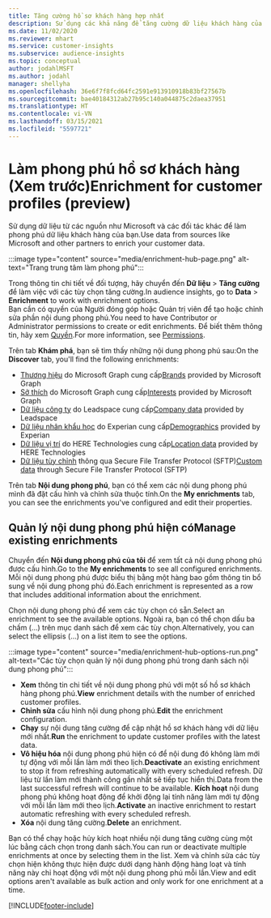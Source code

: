 ```yaml
---
title: Tăng cường hồ sơ khách hàng hợp nhất
description: Sử dụng các khả năng để tăng cường dữ liệu khách hàng của bạn.
ms.date: 11/02/2020
ms.reviewer: mhart
ms.service: customer-insights
ms.subservice: audience-insights
ms.topic: conceptual
author: jodahlMSFT
ms.author: jodahl
manager: shellyha
ms.openlocfilehash: 36e6f7f8fcd64fc2591e913910918b83bf27567b
ms.sourcegitcommit: bae40184312ab27b95c140a044875c2daea37951
ms.translationtype: HT
ms.contentlocale: vi-VN
ms.lasthandoff: 03/15/2021
ms.locfileid: "5597721"
---
```

# <a name="enrichment-for-customer-profiles-preview"></a><span data-ttu-id="da5f7-103">Làm phong phú hồ sơ khách hàng (Xem trước)</span><span class="sxs-lookup"><span data-stu-id="da5f7-103">Enrichment for customer profiles (preview)</span></span>

<span data-ttu-id="da5f7-104">Sử dụng dữ liệu từ các nguồn như Microsoft và các đối tác khác để làm phong phú dữ liệu khách hàng của bạn.</span><span class="sxs-lookup"><span data-stu-id="da5f7-104">Use data from sources like Microsoft and other partners to enrich your customer data.</span></span>

:::image type="content" source="media/enrichment-hub-page.png" alt-text="Trang trung tâm làm phong phú":::

<span data-ttu-id="da5f7-106">Trong thông tin chi tiết về đối tượng, hãy chuyển đến **Dữ liệu** > **Tăng cường** để làm việc với các tùy chọn tăng cường.</span><span class="sxs-lookup"><span data-stu-id="da5f7-106">In audience insights, go to **Data** > **Enrichment** to work with enrichment options.</span></span>    
<span data-ttu-id="da5f7-107">Bạn cần có quyền của Người đóng góp hoặc Quản trị viên để tạo hoặc chỉnh sửa phần nội dung phong phú.</span><span class="sxs-lookup"><span data-stu-id="da5f7-107">You need to have Contributor or Administrator permissions to create or edit enrichments.</span></span> <span data-ttu-id="da5f7-108">Để biết thêm thông tin, hãy xem [Quyền](permissions.md).</span><span class="sxs-lookup"><span data-stu-id="da5f7-108">For more information, see [Permissions](permissions.md).</span></span>

<span data-ttu-id="da5f7-109">Trên tab **Khám phá**, bạn sẽ tìm thấy những nội dung phong phú sau:</span><span class="sxs-lookup"><span data-stu-id="da5f7-109">On the **Discover** tab, you'll find the following enrichments:</span></span>

- <span data-ttu-id="da5f7-110">[Thương hiệu](enrichment-microsoft-graph.md) do Microsoft Graph cung cấp</span><span class="sxs-lookup"><span data-stu-id="da5f7-110">[Brands](enrichment-microsoft-graph.md) provided by Microsoft Graph</span></span>
- <span data-ttu-id="da5f7-111">[Sở thích](enrichment-microsoft-graph.md) do Microsoft Graph cung cấp</span><span class="sxs-lookup"><span data-stu-id="da5f7-111">[Interests](enrichment-microsoft-graph.md) provided by Microsoft Graph</span></span>
- <span data-ttu-id="da5f7-112">[Dữ liệu công ty](enrichment-leadspace.md) do Leadspace cung cấp</span><span class="sxs-lookup"><span data-stu-id="da5f7-112">[Company data](enrichment-leadspace.md) provided by Leadspace</span></span>
- <span data-ttu-id="da5f7-113">[Dữ liệu nhân khẩu học](enrichment-experian.md) do Experian cung cấp</span><span class="sxs-lookup"><span data-stu-id="da5f7-113">[Demographics](enrichment-experian.md) provided by Experian</span></span>
- <span data-ttu-id="da5f7-114">[Dữ liệu vị trí](enrichment-here.md) do HERE Technologies cung cấp</span><span class="sxs-lookup"><span data-stu-id="da5f7-114">[Location data](enrichment-here.md) provided by HERE Technologies</span></span>
- <span data-ttu-id="da5f7-115">[Dữ liệu tùy chỉnh](enrichment-SFTP-custom-import.md) thông qua Secure File Transfer Protocol (SFTP)</span><span class="sxs-lookup"><span data-stu-id="da5f7-115">[Custom data](enrichment-SFTP-custom-import.md) through Secure File Transfer Protocol (SFTP)</span></span>

<span data-ttu-id="da5f7-116">Trên tab **Nội dung phong phú**, bạn có thể xem các nội dung phong phú mình đã đặt cấu hình và chỉnh sửa thuộc tính.</span><span class="sxs-lookup"><span data-stu-id="da5f7-116">On the **My enrichments** tab, you can see the enrichments you've configured and edit their properties.</span></span>

## <a name="manage-existing-enrichments"></a><span data-ttu-id="da5f7-117">Quản lý nội dung phong phú hiện có</span><span class="sxs-lookup"><span data-stu-id="da5f7-117">Manage existing enrichments</span></span>

<span data-ttu-id="da5f7-118">Chuyển đến **Nội dung phong phú của tôi** để xem tất cả nội dung phong phú được cấu hình.</span><span class="sxs-lookup"><span data-stu-id="da5f7-118">Go to the **My enrichments** to see all configured enrichments.</span></span> <span data-ttu-id="da5f7-119">Mỗi nội dung phong phú được biểu thị bằng một hàng bao gồm thông tin bổ sung về nội dung phong phú đó.</span><span class="sxs-lookup"><span data-stu-id="da5f7-119">Each enrichment is represented as a row that includes additional information about the enrichment.</span></span>

<span data-ttu-id="da5f7-120">Chọn nội dung phong phú để xem các tùy chọn có sẵn.</span><span class="sxs-lookup"><span data-stu-id="da5f7-120">Select an enrichment to see the available options.</span></span> <span data-ttu-id="da5f7-121">Ngoài ra, bạn có thể chọn dấu ba chấm (...) trên mục danh sách để xem các tùy chọn.</span><span class="sxs-lookup"><span data-stu-id="da5f7-121">Alternatively, you can select the ellipsis (...) on a list item to see the options.</span></span>

:::image type="content" source="media/enrichment-hub-options-run.png" alt-text="Các tùy chọn quản lý nội dung phong phú trong danh sách nội dung phong phú":::

- <span data-ttu-id="da5f7-123">**Xem** thông tin chi tiết về nội dung phong phú với một số hồ sơ khách hàng phong phú.</span><span class="sxs-lookup"><span data-stu-id="da5f7-123">**View** enrichment details with the number of enriched customer profiles.</span></span>
- <span data-ttu-id="da5f7-124">**Chỉnh sửa** cấu hình nội dung phong phú.</span><span class="sxs-lookup"><span data-stu-id="da5f7-124">**Edit** the enrichment configuration.</span></span>
- <span data-ttu-id="da5f7-125">**Chạy** sự nội dung tăng cường để cập nhật hồ sơ khách hàng với dữ liệu mới nhất.</span><span class="sxs-lookup"><span data-stu-id="da5f7-125">**Run** the enrichment to update customer profiles with the latest data.</span></span>
- <span data-ttu-id="da5f7-126">**Vô hiệu hóa** nội dung phong phú hiện có để nội dung đó không làm mới tự động với mỗi lần làm mới theo lịch.</span><span class="sxs-lookup"><span data-stu-id="da5f7-126">**Deactivate** an existing enrichment to stop it from refreshing automatically with every scheduled refresh.</span></span> <span data-ttu-id="da5f7-127">Dữ liệu từ lần làm mới thành công gần nhất sẽ tiếp tục hiển thị.</span><span class="sxs-lookup"><span data-stu-id="da5f7-127">Data from the last successful refresh will continue to be available.</span></span> <span data-ttu-id="da5f7-128">**Kích hoạt** nội dung phong phú không hoạt động để khởi động lại tính năng làm mới tự động với mỗi lần làm mới theo lịch.</span><span class="sxs-lookup"><span data-stu-id="da5f7-128">**Activate** an inactive enrichment to restart automatic refreshing with every scheduled refresh.</span></span>
- <span data-ttu-id="da5f7-129">**Xóa** nội dung tăng cường.</span><span class="sxs-lookup"><span data-stu-id="da5f7-129">**Delete** an enrichment.</span></span>

<span data-ttu-id="da5f7-130">Bạn có thể chạy hoặc hủy kích hoạt nhiều nội dung tăng cường cùng một lúc bằng cách chọn trong danh sách.</span><span class="sxs-lookup"><span data-stu-id="da5f7-130">You can run or deactivate multiple enrichments at once by selecting them in the list.</span></span> <span data-ttu-id="da5f7-131">Xem và chỉnh sửa các tùy chọn hiện không thực hiện được dưới dạng hành động hàng loạt và tính năng này chỉ hoạt động với một nội dung phong phú mỗi lần.</span><span class="sxs-lookup"><span data-stu-id="da5f7-131">View and edit options aren't available as bulk action and only work for one enrichment at a time.</span></span>


[!INCLUDE[footer-include](../includes/footer-banner.md)]